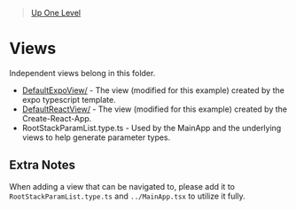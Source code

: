 > [Up One Level](../readme.md)

# Views

Independent views belong in this folder.

- [DefaultExpoView/](DefaultExpoView/readme.md) - The view (modified for this example) created by the expo typescript template.
- [DefaultReactView/](DefaultReactView/readme.md) - The view (modified for this example) created by the Create-React-App.
- RootStackParamList.type.ts - Used by the MainApp and the underlying views to help generate parameter types.

## Extra Notes

When adding a view that can be navigated to, please add it to `RootStackParamList.type.ts` and `../MainApp.tsx` to utilize it fully.